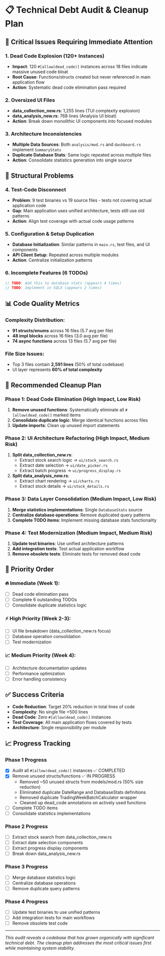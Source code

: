 # 📋 Technical Debt Audit & Cleanup Plan

## 🚨 **Critical Issues Requiring Immediate Attention**

### **1. Dead Code Explosion (120+ Instances)**
- **Impact**: 120 `#[allow(dead_code)]` instances across 18 files indicate massive unused code bloat
- **Root Cause**: Functions/structs created but never referenced in main application flow
- **Action**: Systematic dead code elimination pass required

### **2. Oversized UI Files**
- **data_collection_new.rs**: 1,255 lines (TUI complexity explosion)
- **data_analysis_new.rs**: 768 lines (Analysis UI bloat)
- **Action**: Break down monolithic UI components into focused modules

### **3. Architecture Inconsistencies**
- **Multiple Data Sources**: Both `analysis/mod.rs` and `dashboard.rs` implement `SummaryStats`
- **Duplicate Database Stats**: Same logic repeated across multiple files
- **Action**: Consolidate statistics generation into single source

## 🔧 **Structural Problems**

### **4. Test-Code Disconnect**
- **Problem**: 9 test binaries vs 19 source files - tests not covering actual application code
- **Gap**: Main application uses unified architecture, tests still use old patterns
- **Action**: Align test coverage with actual code usage patterns

### **5. Configuration & Setup Duplication**
- **Database Initialization**: Similar patterns in `main.rs`, test files, and UI components  
- **API Client Setup**: Repeated across multiple modules
- **Action**: Centralize initialization patterns

### **6. Incomplete Features (6 TODOs)**
```rust
// TODO: Add this to database stats (appears 4 times)
// TODO: Implement in SQLX (appears 2 times)
```

## 📊 **Code Quality Metrics**

### **Complexity Distribution**:
- **91 structs/enums** across 16 files (5.7 avg per file)
- **48 impl blocks** across 16 files (3.0 avg per file)  
- **74 async functions** across 13 files (5.7 avg per file)

### **File Size Issues**:
- Top 3 files contain **2,591 lines** (50% of total codebase)
- UI layer represents **60% of total complexity**

## 🎯 **Recommended Cleanup Plan**

### **Phase 1: Dead Code Elimination (High Impact, Low Risk)**
1. **Remove unused functions**: Systematically eliminate all `#[allow(dead_code)]` marked items
2. **Consolidate duplicate logic**: Merge identical functions across files
3. **Update imports**: Clean up unused import statements

### **Phase 2: UI Architecture Refactoring (High Impact, Medium Risk)**  
1. **Split data_collection_new.rs**: 
   - Extract stock search logic → `ui/stock_search.rs`
   - Extract date selection → `ui/date_picker.rs`
   - Extract batch progress → `ui/progress_display.rs`
2. **Split data_analysis_new.rs**:
   - Extract chart rendering → `ui/charts.rs`
   - Extract stock details → `ui/stock_details.rs`

### **Phase 3: Data Layer Consolidation (Medium Impact, Low Risk)**
1. **Merge statistics implementations**: Single `DatabaseStats` source
2. **Centralize database operations**: Remove duplicated query patterns
3. **Complete TODO items**: Implement missing database stats functionality

### **Phase 4: Test Modernization (Medium Impact, Medium Risk)**
1. **Update test binaries**: Use unified architecture patterns
2. **Add integration tests**: Test actual application workflow
3. **Remove obsolete tests**: Eliminate tests for removed dead code

## 🎯 **Priority Order**

### **🔥 Immediate (Week 1)**:
- [ ] Dead code elimination pass
- [ ] Complete 6 outstanding TODOs 
- [ ] Consolidate duplicate statistics logic

### **⚡ High Priority (Week 2-3)**:
- [ ] UI file breakdown (data_collection_new.rs focus)
- [ ] Database operation consolidation
- [ ] Test modernization

### **📈 Medium Priority (Week 4)**:
- [ ] Architecture documentation updates
- [ ] Performance optimization
- [ ] Error handling consistency

## ✅ **Success Criteria**
- **Code Reduction**: Target 20% reduction in total lines of code
- **Complexity**: No single file >500 lines  
- **Dead Code**: Zero `#[allow(dead_code)]` instances
- **Test Coverage**: All main application flows covered by tests
- **Architecture**: Single responsibility per module

## 📈 **Progress Tracking**

### **Phase 1 Progress** 
- [x] Audit all `#[allow(dead_code)]` instances ✅ COMPLETED
- [x] Remove unused structs/functions ✅ IN PROGRESS
  - Removed ~50 unused structs from models/mod.rs (50% size reduction)
  - Eliminated duplicate DateRange and DatabaseStats definitions
  - Removed duplicate TradingWeekBatchCalculator wrapper
  - Cleaned up dead_code annotations on actively used functions
- [ ] Complete TODO items
- [ ] Consolidate statistics implementations

### **Phase 2 Progress**
- [ ] Extract stock search from data_collection_new.rs
- [ ] Extract date selection components
- [ ] Extract progress display components
- [ ] Break down data_analysis_new.rs

### **Phase 3 Progress**
- [ ] Merge database statistics logic
- [ ] Centralize database operations
- [ ] Remove duplicate query patterns

### **Phase 4 Progress**
- [ ] Update test binaries to use unified patterns
- [ ] Add integration tests for main workflows
- [ ] Remove obsolete test code

---

*This audit reveals a codebase that has grown organically with significant technical debt. The cleanup plan addresses the most critical issues first while maintaining system stability.*